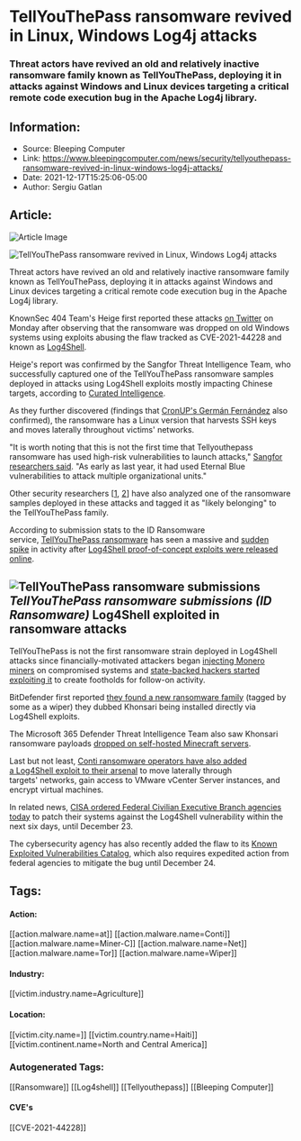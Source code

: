 # TellYouThePass ransomware revived in Linux, Windows Log4j attacks
### Threat actors have revived an old and relatively inactive ransomware family known as TellYouThePass, deploying it in attacks against Windows and Linux devices targeting a critical remote code execution bug in the Apache Log4j library.

## Information:
+ Source: Bleeping Computer
+ Link: https://www.bleepingcomputer.com/news/security/tellyouthepass-ransomware-revived-in-linux-windows-log4j-attacks/
+ Date: 2021-12-17T15:25:06-05:00
+ Author: Sergiu Gatlan


## Article:
![Article Image](https://www.bleepstatic.com/content/hl-images/2021/12/13/Log4j__logo.jpg)

![TellYouThePass ransomware revived in Linux, Windows Log4j attacks](https://www.bleepstatic.com/content/hl-images/2021/12/13/Log4j__logo.jpg)


Threat actors have revived an old and relatively inactive ransomware family known as TellYouThePass, deploying it in attacks against Windows and Linux devices targeting a critical remote code execution bug in the Apache Log4j library.


KnownSec 404 Team's Heige first reported these attacks [on Twitter](https://twitter.com/80vul/status/1470272820571963392) on Monday after observing that the ransomware was dropped on old Windows systems using exploits abusing the flaw tracked as CVE-2021-44228 and known as [Log4Shell](https://www.bleepingcomputer.com/tag/log4shell/).


Heige's report was confirmed by the Sangfor Threat Intelligence Team, who successfully captured one of the TellYouThePass ransomware samples deployed in attacks using Log4Shell exploits mostly impacting Chinese targets, according to [Curated Intelligence](https://www.curatedintel.org/2021/12/tellyouthepass-ransomware-via-log4shell.html).


As they further discovered (findings that [CronUP's Germán Fernández](https://twitter.com/1ZRR4H/status/1471717338491797504/) also confirmed), the ransomware has a Linux version that harvests SSH keys and moves laterally throughout victims' networks.


"It is worth noting that this is not the first time that Tellyouthepass ransomware has used high-risk vulnerabilities to launch attacks," [Sangfor researchers said](https://www.secpulse.com/archives/171335.html). "As early as last year, it had used Eternal Blue vulnerabilities to attack multiple organizational units."


Other security researchers [[1](https://twitter.com/Myrtus0x0), [2](https://twitter.com/nokae8)] have also analyzed one of the ransomware samples deployed in these attacks and tagged it as "likely belonging" to the TellYouThePass family.


According to submission stats to the ID Ransomware service, [TellYouThePass ransomware](https://www.bleepingcomputer.com/forums/t/693707/tellyouthepass-ransomware-locked;-readmehtml-support-topic/) has seen a massive and [sudden spike](https://twitter.com/PolarToffee/status/1470372924804800514) in activity after [Log4Shell proof-of-concept exploits were released online](https://www.bleepingcomputer.com/news/security/new-zero-day-exploit-for-log4j-java-library-is-an-enterprise-nightmare/).



![TellYouThePass ransomware submissions](https://www.bleepstatic.com/images/news/u/1109292/2021/TellYouThePass%20ransomware%20submissions.png)*TellYouThePass ransomware submissions (ID Ransomware)*
Log4Shell exploited in ransomware attacks
-----------------------------------------


TellYouThePass is not the first ransomware strain deployed in Log4Shell attacks since financially-motivated attackers began [injecting Monero miners](https://www.bleepingcomputer.com/news/security/log4j-attackers-switch-to-injecting-monero-miners-via-rmi/) on compromised systems and [state-backed hackers started exploiting it](https://www.bleepingcomputer.com/news/security/log4j-vulnerability-now-used-by-state-backed-hackers-access-brokers/) to create footholds for follow-on activity.


BitDefender first reported [they found a new ransomware family](https://www.bleepingcomputer.com/news/security/new-ransomware-now-being-deployed-in-log4shell-attacks/) (tagged by some as a wiper) they dubbed Khonsari being installed directly via Log4Shell exploits.


The Microsoft 365 Defender Threat Intelligence Team also saw Khonsari ransomware payloads [dropped on self-hosted Minecraft servers](https://www.bleepingcomputer.com/news/security/microsoft-khonsari-ransomware-hits-self-hosted-minecraft-servers/).


Last but not least, [Conti ransomware operators have also added a Log4Shell exploit to their arsenal](https://www.bleepingcomputer.com/news/security/conti-ransomware-uses-log4j-bug-to-hack-vmware-vcenter-servers/) to move laterally through targets' networks, gain access to VMware vCenter Server instances, and encrypt virtual machines.


In related news, [CISA ordered Federal Civilian Executive Branch agencies today](https://www.bleepingcomputer.com/news/security/us-emergency-directive-orders-govt-agencies-to-patch-log4j-bug/) to patch their systems against the Log4Shell vulnerability within the next six days, until December 23.


The cybersecurity agency has also recently added the flaw to its [Known Exploited Vulnerabilities Catalog](https://www.bleepingcomputer.com/news/security/cisa-orders-federal-agencies-to-patch-log4shell-by-december-24th/), which also requires expedited action from federal agencies to mitigate the bug until December 24.





## Tags:

#### Action:
[[action.malware.name=at]] [[action.malware.name=Conti]] [[action.malware.name=Miner-C]] [[action.malware.name=Net]] [[action.malware.name=Tor]] [[action.malware.name=Wiper]]

#### Industry:
[[victim.industry.name=Agriculture]]

#### Location:
[[victim.city.name=]] [[victim.country.name=Haiti]] [[victim.continent.name=North and Central America]]

### Autogenerated Tags:
[[Ransomware]] [[Log4shell]] [[Tellyouthepass]] [[Bleeping Computer]]
#### CVE's
[[CVE-2021-44228]]

